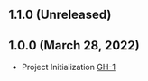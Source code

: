 ## 1.1.0 (Unreleased)

## 1.0.0 (March 28, 2022)
- Project Initialization [GH-1](https://github.com/terraform-alicloud-modules/terraform-alicloud-bastionhost/pull/1)
